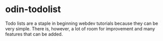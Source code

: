 # odin-todolist
Todo lists are a staple in beginning webdev tutorials because they can be very simple. There is, however, a lot of room for improvement and many features that can be added.
